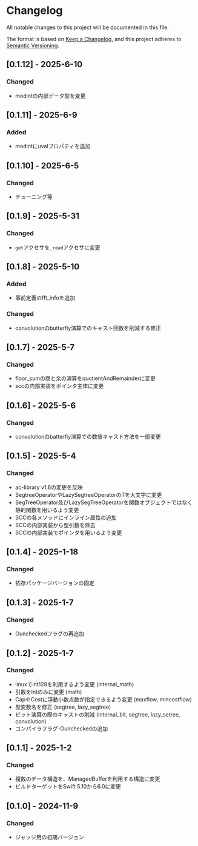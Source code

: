 # Changelog

All notable changes to this project will be documented in this file.

The format is based on [Keep a Changelog](https://keepachangelog.com/en/1.0.0/),
and this project adheres to [Semantic Versioning](https://semver.org/spec/v2.0.0.html).

## [0.1.12] - 2025-6-10
### Changed
- modintの内部データ型を変更

## [0.1.11] - 2025-6-9
### Added
- modintにuvalプロパティを追加

## [0.1.10] - 2025-6-5
### Changed
- チューニング等

## [0.1.9] - 2025-5-31
### Changed
- `get`アクセサを`_read`アクセサに変更

## [0.1.8] - 2025-5-10
### Added
- 事前定義のfft_infoを追加
### Changed
- convolutionのbutterfly演算でのキャスト回数を削減する修正

## [0.1.7] - 2025-5-7
### Changed
- floor_sumの商と余の演算をquotientAndRemainderに変更
- sccの内部実装をポインタ主体に変更

## [0.1.6] - 2025-5-6
### Changed
- convolutionのbatterfly演算での数値キャスト方法を一部変更

## [0.1.5] - 2025-5-4
### Changed
- ac-library v1.6の変更を反映
- SegtreeOperatorやLazySegtreeOperatorのTを大文字に変更
- SegTreeOperator及びLazySegTreeOperatorを関数オブジェクトではなく静的関数を用いるよう変更
- SCCの各メソッドにインライン属性の追加
- SCCの内部実装から型引数を除去
- SCCの内部実装でポインタを用いるよう変更

## [0.1.4] - 2025-1-18
### Changed
- 依存パッケージバージョンの固定

## [0.1.3] - 2025-1-7
### Changed
- Ouncheckedフラグの再追加

## [0.1.2] - 2025-1-7
### Changed
- linuxでint128を利用するよう変更 (internal_math)
- 引数をIntのみに変更 (math)
- CapやCostに浮動小数点数が指定できるよう変更 (maxflow, mincostflow)
- 型変数名を修正 (segtree, lazy_segtree)
- ビット演算の際のキャストの削減 (internal_bit, segtree, lazy_setree, convolution)
- コンパイラフラグ-Ouncheckedの追加

## [0.1.1] - 2025-1-2
### Changed
- 複数のデータ構造を、ManagedBufferを利用する構造に変更
- ビルドターゲットをSwift 5.10から6.0に変更

## [0.1.0] - 2024-11-9
### Changed
- ジャッジ用の初期バージョン
